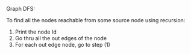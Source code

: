 Graph DFS:

To find all the nodes reachable from some source node using recursion:

1. Print the node Id
2. Go thru all the out edges of the node
3. For each out edge node, go to step (1)
